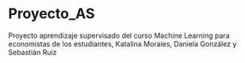 # Proyecto_AS
Proyecto aprendizaje supervisado del curso Machine Learning para economistas de los estudiantes, Katalina Morales, Daniela González y Sebastián Ruiz

